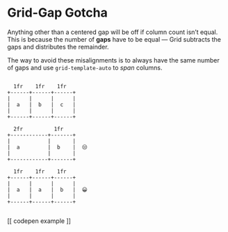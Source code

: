 # Grid-Gap Gotcha  
  
Anything other than a centered gap will be off if column count isn’t equal. This is because the number of **gaps** have to be equal — Grid subtracts the gaps and distributes the remainder.   
  
The way to avoid these misalignments is to always have the same number of gaps and use `grid-template-auto` to _span_ columns.  
  
```  
  
  1fr    1fr    1fr  
+------+------+------+  
|      |      |      |  
|  a   |  b   |  c   |  
|      |      |      |  
+------+------+------+  
  
  2fr          1fr  
+------------+-------+  
|            |       |  
|  a         |  b    |  😒  
|            |       |  
+------------+-------+  
  
  1fr    1fr    1fr  
+------+------+------+  
|      |      |      |  
|  a   |  a   |  b   |  😀  
|      |      |      |  
+------+------+------+  
  
```  
  
[[ codepen example ]]
